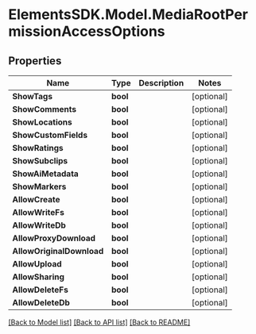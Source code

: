 # ElementsSDK.Model.MediaRootPermissionAccessOptions

## Properties

Name | Type | Description | Notes
------------ | ------------- | ------------- | -------------
**ShowTags** | **bool** |  | [optional] 
**ShowComments** | **bool** |  | [optional] 
**ShowLocations** | **bool** |  | [optional] 
**ShowCustomFields** | **bool** |  | [optional] 
**ShowRatings** | **bool** |  | [optional] 
**ShowSubclips** | **bool** |  | [optional] 
**ShowAiMetadata** | **bool** |  | [optional] 
**ShowMarkers** | **bool** |  | [optional] 
**AllowCreate** | **bool** |  | [optional] 
**AllowWriteFs** | **bool** |  | [optional] 
**AllowWriteDb** | **bool** |  | [optional] 
**AllowProxyDownload** | **bool** |  | [optional] 
**AllowOriginalDownload** | **bool** |  | [optional] 
**AllowUpload** | **bool** |  | [optional] 
**AllowSharing** | **bool** |  | [optional] 
**AllowDeleteFs** | **bool** |  | [optional] 
**AllowDeleteDb** | **bool** |  | [optional] 

[[Back to Model list]](../#documentation-for-models) [[Back to API list]](../#documentation-for-api-endpoints) [[Back to README]](../)

